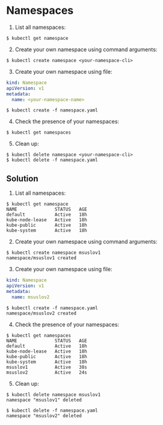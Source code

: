 
# Namespaces

1. List all namespaces:

```console
$ kubectl get namespace
```

2. Create your own namespace using command arguments:

```console
$ kubectl create namespace <your-namespace-cli>
```

3. Create your own namespace using file:

```yaml
kind: Namespace
apiVersion: v1
metadata:
  name: <your-namespace-name>
```

```console
$ kubectl create -f namespace.yaml
```

4. Check the presence of your namespaces:

```console
$ kubectl get namespaces
```

5. Clean up:

```console
$ kubectl delete namespace <your-namespace-cli>
$ kubectl delete -f namespace.yaml
```

## Solution

1. List all namespaces:

```console
$ kubectl get namespace
NAME              STATUS   AGE
default           Active   18h
kube-node-lease   Active   18h
kube-public       Active   18h
kube-system       Active   18h
```

2. Create your own namespace using command arguments:

```console
$ kubectl create namespace msuslov1
namespace/msuslov1 created
```

3. Create your own namespace using file:

```yaml
kind: Namespace
apiVersion: v1
metadata:
  name: msuslov2
```

```console
$ kubectl create -f namespace.yaml
namespace/msuslov2 created
```

4. Check the presence of your namespaces:

```console
$ kubectl get namespaces
NAME              STATUS   AGE
default           Active   18h
kube-node-lease   Active   18h
kube-public       Active   18h
kube-system       Active   18h
msuslov1          Active   38s
msuslov2          Active   24s
```

5. Clean up:

```console
$ kubectl delete namespace msuslov1
namespace "msuslov1" deleted

$ kubectl delete -f namespace.yaml
namespace "msuslov2" deleted
```